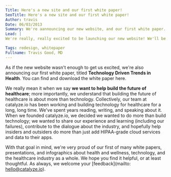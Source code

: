 ```yaml
---
Title: Here's a new site and our first white paper!
SeoTitle: Here's a new site and our first white paper!
Author: travis
Date: 06/03/2013
Summary: We're aannouncing our new website, and our first white paper.
Lead: |
We're really, really excited to be launching our new website! We'll be growing our content over time with additional tools to help people learn about and build technology for health and wellness.

Tags: redesign, whitepaper
Fullname: Travis Good, MD
---
```

As if the new website wasn't enough to get us excited, we're also announcing our first white paper, titled **Technology Driven Trends in Health**. You can find and download the white paper here.

We really mean it when we say **we want to help build the future of healthcare**; more importantly, we understand that building the future of healthcare is about more than technology. Collectively, our team at catalyze.io has been working and building technology for healthcare for a long, long time. We've spent years reading, writing, and speaking about it. When we founded catalyze.io, we decided we wanted to do more than build technology; we wanted to share our experience and learning (including our failures), contribute to the dialogue about the industry, and hopefully help insiders and outsiders do more than just add HIPAA-grade cloud services and data to their apps.

With that goal in mind, we're very proud of our first of many white papers, presentations, and infographics about health and wellness, technology, and the healthcare industry as a whole. We hope you find it helpful, or at least thoughtful. As always, we welcome your [feedback](mailto: hello@catalyze.io).

